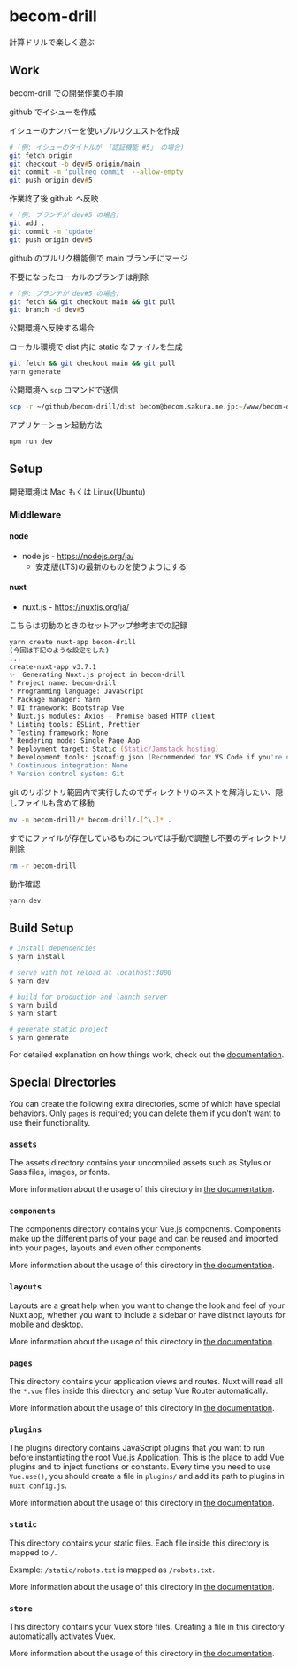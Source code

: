 # becom-drill

計算ドリルで楽しく遊ぶ

## Work

becom-drill での開発作業の手順

github でイシューを作成

イシューのナンバーを使いプルリクエストを作成

```zsh
# (例: イシューのタイトルが 「認証機能 #5」 の場合)
git fetch origin
git checkout -b dev#5 origin/main
git commit -m 'pullreq commit' --allow-empty
git push origin dev#5
```

作業終了後 github へ反映

```zsh
# (例: ブランチが dev#5 の場合)
git add .
git commit -m 'update'
git push origin dev#5
```

github のプルリク機能側で main ブランチにマージ

不要になったローカルのブランチは削除

```zsh
# (例: ブランチが dev#5 の場合)
git fetch && git checkout main && git pull
git branch -d dev#5
```

公開環境へ反映する場合

ローカル環境で dist 内に static なファイルを生成

```zsh
git fetch && git checkout main && git pull
yarn generate
```

公開環境へ `scp` コマンドで送信

```zsh
scp -r ~/github/becom-drill/dist becom@becom.sakura.ne.jp:~/www/becom-drill
```

アプリケーション起動方法

```zsh
npm run dev
```

## Setup

開発環境は Mac もくは Linux(Ubuntu)

### Middleware

#### node

- node.js - <https://nodejs.org/ja/>
  - 安定版(LTS)の最新のものを使うようにする

#### nuxt

- nuxt.js - <https://nuxtjs.org/ja/>

こちらは初動のときのセットアップ参考までの記録

```zsh
yarn create nuxt-app becom-drill
(今回は下記のような設定をした)
...
create-nuxt-app v3.7.1
✨  Generating Nuxt.js project in becom-drill
? Project name: becom-drill
? Programming language: JavaScript
? Package manager: Yarn
? UI framework: Bootstrap Vue
? Nuxt.js modules: Axios - Promise based HTTP client
? Linting tools: ESLint, Prettier
? Testing framework: None
? Rendering mode: Single Page App
? Deployment target: Static (Static/Jamstack hosting)
? Development tools: jsconfig.json (Recommended for VS Code if you're not using typescript)
? Continuous integration: None
? Version control system: Git
```

git のリポジトリ範囲内で実行したのでディレクトリのネストを解消したい、隠しファイルも含めて移動

```zsh
mv -n becom-drill/* becom-drill/.[^\.]* .
```

すでにファイルが存在しているものについては手動で調整し不要のディレクトリ削除

```zsh
rm -r becom-drill
```

動作確認

```zsh
yarn dev
```

## Build Setup

```bash
# install dependencies
$ yarn install

# serve with hot reload at localhost:3000
$ yarn dev

# build for production and launch server
$ yarn build
$ yarn start

# generate static project
$ yarn generate
```

For detailed explanation on how things work, check out the [documentation](https://nuxtjs.org).

## Special Directories

You can create the following extra directories, some of which have special behaviors. Only `pages` is required; you can delete them if you don't want to use their functionality.

### `assets`

The assets directory contains your uncompiled assets such as Stylus or Sass files, images, or fonts.

More information about the usage of this directory in [the documentation](https://nuxtjs.org/docs/2.x/directory-structure/assets).

### `components`

The components directory contains your Vue.js components. Components make up the different parts of your page and can be reused and imported into your pages, layouts and even other components.

More information about the usage of this directory in [the documentation](https://nuxtjs.org/docs/2.x/directory-structure/components).

### `layouts`

Layouts are a great help when you want to change the look and feel of your Nuxt app, whether you want to include a sidebar or have distinct layouts for mobile and desktop.

More information about the usage of this directory in [the documentation](https://nuxtjs.org/docs/2.x/directory-structure/layouts).


### `pages`

This directory contains your application views and routes. Nuxt will read all the `*.vue` files inside this directory and setup Vue Router automatically.

More information about the usage of this directory in [the documentation](https://nuxtjs.org/docs/2.x/get-started/routing).

### `plugins`

The plugins directory contains JavaScript plugins that you want to run before instantiating the root Vue.js Application. This is the place to add Vue plugins and to inject functions or constants. Every time you need to use `Vue.use()`, you should create a file in `plugins/` and add its path to plugins in `nuxt.config.js`.

More information about the usage of this directory in [the documentation](https://nuxtjs.org/docs/2.x/directory-structure/plugins).

### `static`

This directory contains your static files. Each file inside this directory is mapped to `/`.

Example: `/static/robots.txt` is mapped as `/robots.txt`.

More information about the usage of this directory in [the documentation](https://nuxtjs.org/docs/2.x/directory-structure/static).

### `store`

This directory contains your Vuex store files. Creating a file in this directory automatically activates Vuex.

More information about the usage of this directory in [the documentation](https://nuxtjs.org/docs/2.x/directory-structure/store).

